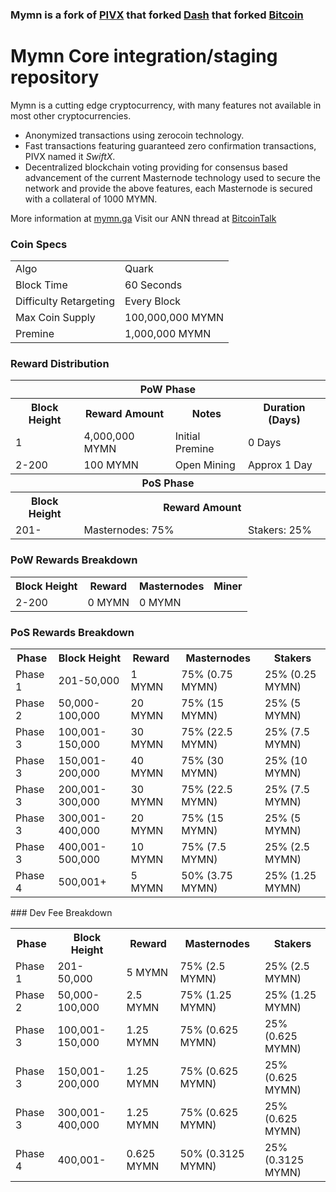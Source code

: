 ### Mymn is a fork of [PIVX](https://github.com/PIVX-Project/PIVX) that forked [Dash](https://github.com/dashpay/dash) that forked [Bitcoin](https://github.com/bitcoin/bitcoinp)


# Mymn Core integration/staging repository


Mymn is a cutting edge cryptocurrency, with many features not available in most other cryptocurrencies.
- Anonymized transactions using zerocoin technology.
- Fast transactions featuring guaranteed zero confirmation transactions, PIVX named it _SwiftX_.
- Decentralized blockchain voting providing for consensus based advancement of the current Masternode
  technology used to secure the network and provide the above features, each Masternode is secured
  with a collateral of 1000 MYMN.

More information at [mymn.ga](https://www.mymn.ga) Visit our ANN thread at [BitcoinTalk](http://www.bitcointalk.org/index.php)


### Coin Specs
<table>
<tr><td>Algo</td><td>Quark</td></tr>
<tr><td>Block Time</td><td>60 Seconds</td></tr>
<tr><td>Difficulty Retargeting</td><td>Every Block</td></tr>
<tr><td>Max Coin Supply </td><td>100,000,000 MYMN</td></tr>
<tr><td>Premine</td><td>1,000,000 MYMN</td></tr>
</table>


### Reward Distribution

<table>
<th colspan=4>PoW Phase</th>
<tr><th>Block Height</th><th>Reward Amount</th><th>Notes</th><th>Duration (Days)</th></tr>
<tr><td>1</td><td>4,000,000 MYMN</td><td>Initial Premine</td><td>0 Days</td></tr>
<tr><td>2-200</td><td>100 MYMN</td><td rowspan=1>Open Mining</td><td rowspan=1> Approx 1 Day</td></tr>
<tr><th colspan=4>PoS Phase</th></tr>
<tr><th>Block Height</th><th colspan=3>Reward Amount</th></tr>
<tr><td>201-</td><td colspan=2>Masternodes: 75%</td><td>Stakers: 25%</td></tr>
</table>

### PoW Rewards Breakdown

<table>
<th>Block Height</th><th>Reward</th><th>Masternodes</th><th>Miner</th>
<tr><td>2-200</td><td>0 MYMN</td><td>0 MYMN</td><td100% (100 MYMN)</td><td100% (100 MYMN)</td></tr>
</table>

### PoS Rewards Breakdown

<table>
<th>Phase</th><th>Block Height</th><th>Reward</th><th>Masternodes</th><th>Stakers</th>
<tr><td>Phase 1</td><td>201-50,000</td><td>1 MYMN</td><td>75% (0.75 MYMN)</td><td>25% (0.25 MYMN)</td></tr>
<tr><td>Phase 2</td><td>50,000-100,000</td><td>20 MYMN</td><td>75% (15 MYMN)</td><td>25% (5 MYMN)</td></tr>
<tr><td>Phase 3</td><td>100,001-150,000</td><td>30 MYMN</td><td>75% (22.5 MYMN)</td><td>25% (7.5 MYMN)</td></tr>
<tr><td>Phase 3</td><td>150,001-200,000</td><td>40 MYMN</td><td>75% (30 MYMN)</td><td>25% (10 MYMN)</td></tr>
<tr><td>Phase 3</td><td>200,001-300,000</td><td>30 MYMN</td><td>75% (22.5 MYMN)</td><td>25% (7.5 MYMN)</td></tr>
<tr><td>Phase 3</td><td>300,001-400,000</td><td>20 MYMN</td><td>75% (15 MYMN)</td><td>25% (5 MYMN)</td></tr>
<tr><td>Phase 3</td><td>400,001-500,000</td><td>10 MYMN</td><td>75% (7.5 MYMN)</td><td>25% (2.5 MYMN)</td></tr>
<tr><td>Phase 4</td><td>500,001+</td><td>5 MYMN</td><td>50% (3.75 MYMN)</td><td>25% (1.25 MYMN)</td></tr>
</table>
### Dev Fee Breakdown

<table>
<th>Phase</th><th>Block Height</th><th>Reward</th><th>Masternodes</th><th>Stakers</th>
<tr><td>Phase 1</td><td>201-50,000</td><td>5 MYMN</td><td>75% (2.5 MYMN)</td><td>25% (2.5 MYMN)</td></tr>
<tr><td>Phase 2</td><td>50,000-100,000</td><td>2.5 MYMN</td><td>75% (1.25 MYMN)</td><td>25% (1.25 MYMN)</td></tr>
<tr><td>Phase 3</td><td>100,001-150,000</td><td>1.25 MYMN</td><td>75% (0.625 MYMN)</td><td>25% (0.625 MYMN)</td></tr>
<tr><td>Phase 3</td><td>150,001-200,000</td><td>1.25 MYMN</td><td>75% (0.625 MYMN)</td><td>25% (0.625 MYMN)</td></tr>
<tr><td>Phase 3</td><td>300,001-400,000</td><td>1.25 MYMN</td><td>75% (0.625 MYMN)</td><td>25% (0.625 MYMN)</td></tr>
<tr><td>Phase 4</td><td>400,001-</td><td>0.625 MYMN</td><td>50% (0.3125 MYMN)</td><td>25% (0.3125 MYMN)</td></tr>
</table>

